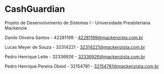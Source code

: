 # CashGuardian

Projeto de Desenvolvimento de Sistemas  I - Universidade Presbiteriana Mackenzie

Danilo Oliveira Santos - 42281199 - 42281199@mackenzista.com.br

Lucas Meyer de Souza - 32314221 - 32314221@mackenzista.com.br

Pedro Henrique Leite - 32336926 - 32336926@mackenzista.com.br

Pedro Henrique Pereira Obeid - 32154781 - 32154781@mackenzista.com.br
